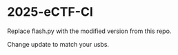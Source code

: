 # 2025-eCTF-CI

Replace flash.py with the modified version from this repo.

Change update to match your usbs.
